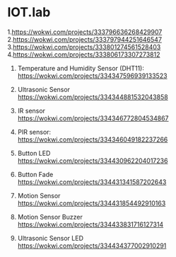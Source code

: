 # IOT.lab
1.https://wokwi.com/projects/333796636268429907<br>
2.https://wokwi.com/projects/333797944251646547<br>
3.https://wokwi.com/projects/333801274561528403<br>
4.https://wokwi.com/projects/333806173307273812<br>

1) Temperature and Humidity Sensor (DHT11):<br>
https://wokwi.com/projects/334347596939133523<br>

2) Ultrasonic Sensor<br>
https://wokwi.com/projects/334344881532043858<br>

3) IR sensor<br>
https://wokwi.com/projects/334346772804534867<br>

4) PIR sensor:<br>
https://wokwi.com/projects/334346049182237266<br>

5) Button LED<br>
https://wokwi.com/projects/334430962204017236<br>

6) Button Fade<br>
https://wokwi.com/projects/334431341587202643<br>

7) Motion Sensor<br>
https://wokwi.com/projects/334431854492910163<br>

8) Motion Sensor Buzzer<br>
https://wokwi.com/projects/334433831716127314<br>

9) Ultrasonic Sensor LED<br>
https://wokwi.com/projects/334434377002910291<br>
